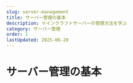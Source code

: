```yaml
---
slug: server-management
title: サーバー管理の基本
description: マインクラフトサーバーの管理方法を学ぶ
category: サーバー管理
order: 1
lastUpdated: 2025-06-20
---
```


# サーバー管理の基本
